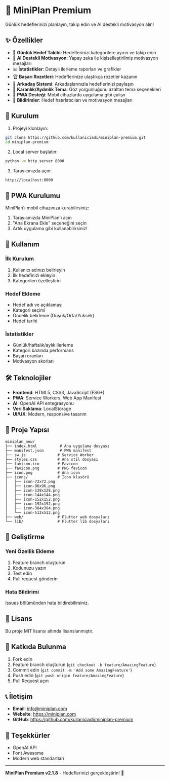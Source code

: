 # 🎯 MiniPlan Premium

Günlük hedeflerinizi planlayın, takip edin ve AI destekli motivasyon alın!

## ✨ Özellikler

- 🎯 **Günlük Hedef Takibi**: Hedeflerinizi kategorilere ayırın ve takip edin
- 🤖 **AI Destekli Motivasyon**: Yapay zeka ile kişiselleştirilmiş motivasyon mesajları
- 📊 **İstatistikler**: Detaylı ilerleme raporları ve grafikler
- 🏆 **Başarı Rozetleri**: Hedeflerinize ulaştıkça rozetler kazanın
- 👥 **Arkadaş Sistemi**: Arkadaşlarınızla hedeflerinizi paylaşın
- 🌙 **Karanlık/Aydınlık Tema**: Göz yorgunluğunu azaltan tema seçenekleri
- 📱 **PWA Desteği**: Mobil cihazlarda uygulama gibi çalışır
- 🔔 **Bildirimler**: Hedef hatırlatıcıları ve motivasyon mesajları

## 🚀 Kurulum

1. Projeyi klonlayın:
```bash
git clone https://github.com/kullaniciadi/miniplan-premium.git
cd miniplan-premium
```

2. Local server başlatın:
```bash
python -m http.server 8000
```

3. Tarayıcınızda açın:
```
http://localhost:8000
```

## 📱 PWA Kurulumu

MiniPlan'ı mobil cihazınıza kurabilirsiniz:

1. Tarayıcınızda MiniPlan'ı açın
2. "Ana Ekrana Ekle" seçeneğini seçin
3. Artık uygulama gibi kullanabilirsiniz!

## 🎨 Kullanım

### İlk Kurulum
1. Kullanıcı adınızı belirleyin
2. İlk hedefinizi ekleyin
3. Kategorileri özelleştirin

### Hedef Ekleme
- Hedef adı ve açıklaması
- Kategori seçimi
- Öncelik belirleme (Düşük/Orta/Yüksek)
- Hedef tarihi

### İstatistikler
- Günlük/haftalık/aylık ilerleme
- Kategori bazında performans
- Başarı oranları
- Motivasyon skorları

## 🛠️ Teknolojiler

- **Frontend**: HTML5, CSS3, JavaScript (ES6+)
- **PWA**: Service Workers, Web App Manifest
- **AI**: OpenAI API entegrasyonu
- **Veri Saklama**: LocalStorage
- **UI/UX**: Modern, responsive tasarım

## 📁 Proje Yapısı

```
miniplan_new/
├── index.html          # Ana uygulama dosyası
├── manifest.json       # PWA manifest
├── sw.js              # Service Worker
├── styles.css         # Ana stil dosyası
├── favicon.ico        # Favicon
├── favicon.png        # PNG favicon
├── icon.png           # Ana icon
├── icons/             # Icon klasörü
│   ├── icon-72x72.png
│   ├── icon-96x96.png
│   ├── icon-128x128.png
│   ├── icon-144x144.png
│   ├── icon-152x152.png
│   ├── icon-192x192.png
│   ├── icon-384x384.png
│   └── icon-512x512.png
├── web/               # Flutter web dosyaları
└── lib/               # Flutter lib dosyaları
```

## 🔧 Geliştirme

### Yeni Özellik Ekleme
1. Feature branch oluşturun
2. Kodunuzu yazın
3. Test edin
4. Pull request gönderin

### Hata Bildirimi
Issues bölümünden hata bildirebilirsiniz.

## 📄 Lisans

Bu proje MIT lisansı altında lisanslanmıştır.

## 🤝 Katkıda Bulunma

1. Fork edin
2. Feature branch oluşturun (`git checkout -b feature/AmazingFeature`)
3. Commit edin (`git commit -m 'Add some AmazingFeature'`)
4. Push edin (`git push origin feature/AmazingFeature`)
5. Pull Request açın

## 📞 İletişim

- **Email**: info@miniplan.com
- **Website**: https://miniplan.com
- **GitHub**: https://github.com/kullaniciadi/miniplan-premium

## 🙏 Teşekkürler

- OpenAI API
- Font Awesome
- Modern web standartları

---

**MiniPlan Premium v2.1.8** - Hedeflerinizi gerçekleştirin! 🎯 